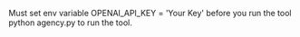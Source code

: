 Must set  env variable OPENAI_API_KEY = 'Your Key' before you run the tool
python agency.py to run the tool.


